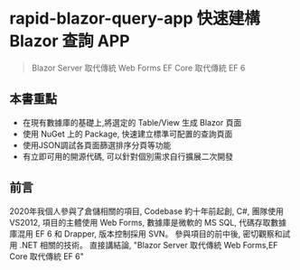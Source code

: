 # rapid-blazor-query-app 快速建構 Blazor 查詢 APP

> Blazor Server 取代傳統 Web Forms
> EF Core 取代傳統 EF 6

## 本書重點
- 在現有數據庫的基礎上,將選定的 Table/View 生成 Blazor 頁面
- 使用 NuGet 上的 Package, 快速建立標準可配置的查詢頁面
- 使用JSON調試各頁面篩選排序分頁等功能
- 有立即可用的開源代碼, 可以針對個別需求自行擴展二次開發

## 前言
2020年我個人參與了倉儲相關的項目, Codebase 約十年前起創, C#, 團隊使用VS2012, 項目的主體使用 Web Forms, 數據庫是微軟的 MS SQL, 代碼存取數據庫混用 EF 6 和 Drapper, 版本控制採用 SVN。
參與項目的前中後, 密切觀察和試用 .NET 相關的技術。
直接講結論, "Blazor Server 取代傳統 Web Forms,EF Core 取代傳統 EF 6"
